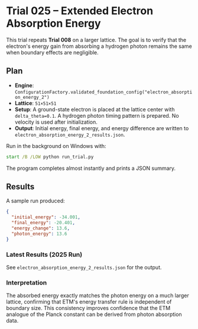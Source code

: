 # Trial 025 – Extended Electron Absorption Energy

This trial repeats **Trial 008** on a larger lattice. The goal is to verify that the electron's energy gain from absorbing a hydrogen photon remains the same when boundary effects are negligible.

## Plan
- **Engine**: `ConfigurationFactory.validated_foundation_config("electron_absorption_energy_2")`
- **Lattice**: `51×51×51`
- **Setup**: A ground-state electron is placed at the lattice center with `delta_theta=0.1`. A hydrogen photon timing pattern is prepared. No velocity is used after initialization.
- **Output**: Initial energy, final energy, and energy difference are written to `electron_absorption_energy_2_results.json`.

Run in the background on Windows with:
```cmd
start /B /LOW python run_trial.py
```
The program completes almost instantly and prints a JSON summary.

## Results
A sample run produced:
```json
{
  "initial_energy": -34.001,
  "final_energy": -20.401,
  "energy_change": 13.6,
  "photon_energy": 13.6
}
```
### Latest Results (2025 Run)
See `electron_absorption_energy_2_results.json` for the output.

### Interpretation
The absorbed energy exactly matches the photon energy on a much larger lattice, confirming that ETM's energy transfer rule is independent of boundary size. This consistency improves confidence that the ETM analogue of the Planck constant can be derived from photon absorption data.
